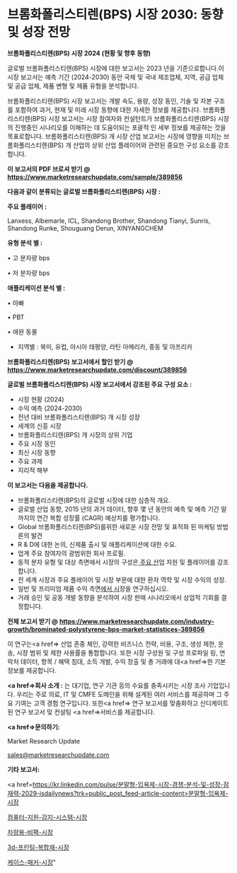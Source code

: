 # 브롬화폴리스티렌(BPS) 시장 2030: 동향 및 성장 전망

<strong>브롬화폴리스티렌(BPS) 시장 2024 (현황 및 향후 동향)</strong>

글로벌 브롬화폴리스티렌(BPS) 시장에 대한 보고서는 2023 년을 기준으로합니다.이 시장 보고서는 예측 기간 (2024-2030) 동안 국제 및 국내 제조업체, 지역, 공급 업체 및 공급 업체, 제품 변형 및 제품 유형을 분석합니다.

브롬화폴리스티렌(BPS) 시장 보고서는 개발 속도, 용량, 성장 동인, 기술 및 자본 구조를 포함하여 과거, 현재 및 미래 시장 동향에 대한 자세한 정보를 제공합니다. 브롬화폴리스티렌(BPS) 시장 보고서는 시장 참여자와 컨설턴트가 브롬화폴리스티렌(BPS) 시장의 진행중인 시나리오를 이해하는 데 도움이되는 포괄적 인 세부 정보를 제공하는 것을 목표로합니다. 브롬화폴리스티렌(BPS) 개 시장 산업 보고서는 시장에 영향을 미치는 브롬화폴리스티렌(BPS) 개 산업의 상위 산업 플레이어와 관련된 중요한 구성 요소를 강조합니다.



<strong>이 보고서의 PDF 브로셔 받기 @ <a href=https://www.marketresearchupdate.com/sample/389856>https://www.marketresearchupdate.com/sample/389856</a></strong>



<strong>다음과 같이 분류되는 글로벌 브롬화폴리스티렌(BPS) 시장 :</strong>



<strong>주요 플레이어 :</strong>

Lanxess, Albemarle, ICL, Shandong Brother, Shandong Tianyi, Sunris, Shandong Runke, Shouguang Derun, XINYANGCHEM



<strong>유형 분석 별 :</strong>

• 고 분자량 bps

• 저 분자량 bps



<strong>애플리케이션 분석 별 :</strong>

• 아빠

• PBT

• 애완 동물

<ul>
  <li>지역별 : 북미, 유럽, 아시아 태평양, 라틴 아메리카, 중동 및 아프리카</li>
</ul>


<strong>브롬화폴리스티렌(BPS) 보고서에서 할인 받기 @ <a href=https://www.marketresearchupdate.com/discount/389856>https://www.marketresearchupdate.com/discount/389856</a></strong>



<strong>글로벌 브롬화폴리스티렌(BPS) 시장 보고서에서 강조된 주요 구성 요소 :</strong>
<ul>
  <li>시장 현황 (2024)</li>
  <li>수익 예측 (2024-2030)</li>
  <li>전년 대비 브롬화폴리스티렌(BPS) 개 시장 성장</li>
  <li>세계의 신흥 시장</li>
  <li>브롬화폴리스티렌(BPS) 개 시장의 상위 기업</li>
  <li>주요 시장 동인</li>
  <li>최신 시장 동향</li>
  <li>주요 과제</li>
  <li>지리적 해부</li>
</ul>


<strong>이 보고서는 다음을 제공합니다.</strong>
<ul>
  <li>브롬화폴리스티렌(BPS)의 글로벌 시장에 대한 심층적 개요.</li>
  <li>글로벌 산업 동향, 2015 년의 과거 데이터, 향후 몇 년 동안의 예측 및 예측 기간 말까지의 연간 복합 성장률 (CAGR) 예상치를 평가합니다.</li>
  <li>Global 브롬화폴리스티렌(BPS)를위한 새로운 시장 전망 및 표적화 된 마케팅 방법론의 발견</li>
  <li>R &amp; D에 대한 논의, 신제품 출시 및 애플리케이션에 대한 수요.</li>
  <li>업계 주요 참여자의 광범위한 회사 프로필.</li>
  <li>동적 분자 유형 및 대상 측면에서 시장의 구성은<a href=> 주요 산</a>업 자원 및 플레이어를 강조합니다.</li>
  <li>전 세계 시장과 주요 플레이어 및 시장 부문에 대한 환자 역학 및 시장 수익의 성장.</li>
  <li>일반 및 프리미엄 제품 수익 측면<a href=>에서 시</a>장을 연구하십시오.</li>
  <li>거래 승인 및 공동 개발 동향을 분석하여 시장 판매 시나리오에서 상업적 기회를 결정합니다.</li>
</ul>



<strong>전체 보고서 받기 @ <a href=https://www.marketresearchupdate.com/industry-growth/brominated-polystyrene-bps-market-statistices-389856>https://www.marketresearchupdate.com/industry-growth/brominated-polystyrene-bps-market-statistices-389856</a></strong>

이 연구는<a href=> 산업 존중</a> 체인, 강력한 비즈니스 전략, 비용, 구조, 생성 제한, 운송, 시장 범위 및 제한 사용률을 통합합니다. 또한 시장 구성원 및 구성 프로파일 링, 연락처 데이터, 항목 / 혜택 침대, 소득 개발, 수익 창출 및 총 거래에 대<a href=>한 기본 </a>정보를 제공합니다.



<strong><a href=>회사 소</a>개 :</strong>
는 대기업, 연구 기관 등의 수요를 충족시키는 시장 조사 기업입니다. 우리는 주로 의료, IT 및 CMFE 도메인을 위해 설계된 여러 서비스를 제공하며 그 주요 기여는 고객 경험 연구입니다. 또한<a href=> 연구 보</a>고서를 맞춤화하고 신디케이트 된 연구 보고서 및 컨설팅 <a href=>서비스</a>를 제공합니다.



<strong><a href=>문의하기:</a></strong>

Market Research Update

sales@marketresearchupdate.com



<strong>기타 보고서:</strong>

<a href=https://kr.linkedin.com/pulse/분말형-입욕제-시장-경쟁-분석-및-성장-잠재력-2029-isdailynews?trk=public_post_feed-article-content>분말형-입욕제-시장</a>

<a href=https://www.linkedin.com/pulse/컴퓨터-지원-감지-시스템-시장-경쟁-분석-및-성장-잠재력-2029-analytics-alchemy-360-analysis-xorsf/>컴퓨터-지원-감지-시스템-시장</a>

<a href=https://www.linkedin.com/pulse/차량용-비팩-시장-규모-및-성장-2023-isdailynews-oqukf/>차량용-비팩-시장</a>

<a href=https://www.linkedin.com/pulse/3d-프린팅-복합재-시장-현재-및-미래-성장-2029-consumer-connection-compendium-ana-dkb9f/>3d-프린팅-복합재-시장</a>

<a href=https://www.linkedin.com/pulse/케이스-패커-시장-진입-전략-및-위험-평가2030년-data-dive-diaries-24-analysis-2n8kc/>케이스-패커-시장</a>"

